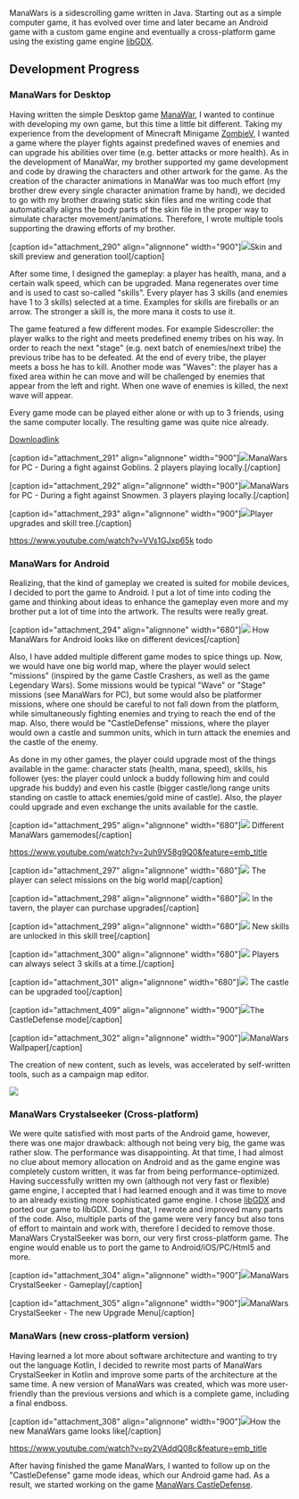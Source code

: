 ManaWars is a sidescrolling game written in Java.
Starting out as a simple computer game, it has evolved over time and later became an Android game with a custom game engine and eventually a cross-platform game using the existing game engine [libGDX](https://libgdx.badlogicgames.com/).

## Development Progress

### ManaWars for Desktop

Having written the simple Desktop game [ManaWar](https://logende.org/portfolio-archive/manawars-original-desktop-game/), I wanted to continue with developing my own game, but this time a little bit different.
Taking my experience from the development of Minecraft Minigame [ZombieV](https://logende.org/portfolio-archive/zombiev/), I wanted a game where the player fights against predefined waves of enemies and can upgrade his abilities over time (e.g. better attacks or more health).
As in the development of ManaWar, my brother supported my game development and code by drawing the characters and other artwork for the game.
As the creation of the character animations in ManaWar was too much effort (my brother drew every single character animation frame by hand), we decided to go with my brother drawing static skin files and me writing code that automatically aligns the body parts of the skin file in the proper way to simulate character movement/animations.
Therefore, I wrote multiple tools supporting the drawing efforts of my brother.

[caption id="attachment_290" align="alignnone" width="900"][![](/src/assets/articles/manawars/mw2_character_generator.png)](https://logende.org/wp-content/uploads/2021/01/mw2_character_generator.png)Skin and skill preview and generation tool[/caption]

After some time, I designed the gameplay: a player has health, mana, and a certain walk speed, which can be upgraded.
Mana regenerates over time and is used to cast so-called "skills".
Every player has 3 skills (and enemies have 1 to 3 skills) selected at a time.
Examples for skills are fireballs or an arrow.
The stronger a skill is, the more mana it costs to use it.

The game featured a few different modes.
For example Sidescroller: the player walks to the right and meets predefined enemy tribes on his way.
In order to reach the next "stage" (e.g. next batch of enemies/next tribe) the previous tribe has to be defeated.
At the end of every tribe, the player meets a boss he has to kill.
Another mode was "Waves": the player has a fixed area within he can move and will be challenged by enemies that appear from the left and right.
When one wave of enemies is killed, the next wave will appear.

Every game mode can be played either alone or with up to 3 friends, using the same computer locally.
The resulting game was quite nice already.

[Downloadlink](http://www.mediafire.com/file/vjiq7hsx2jg4644/MW2_Beta_2014-05-09.jar/file)

[caption id="attachment_291" align="alignnone" width="900"][![](/src/assets/articles/manawars/mw2_gameplay.png)](https://logende.org/wp-content/uploads/2021/01/manawar-ingame.png)ManaWars for PC - During a fight against Goblins. 2 players playing locally.[/caption]

[caption id="attachment_292" align="alignnone" width="900"][![](/src/assets/articles/manawars/mw2_gameplay_2.png)](https://logende.org/wp-content/uploads/2021/01/manawar-ingame-2.png)ManaWars for PC - During a fight against Snowmen. 3 players playing locally.[/caption]

[caption id="attachment_293" align="alignnone" width="900"][![](/src/assets/articles/manawars/mw2_skilltree.png)](https://logende.org/wp-content/uploads/2021/01/manawar-skilltree.png)Player upgrades and skill tree.[/caption]

https://www.youtube.com/watch?v=VVs1GJxp65k todo


### ManaWars for Android

Realizing, that the kind of gameplay we created is suited for mobile devices, I decided to port the game to Android.
I put a lot of time into coding the game and thinking about ideas to enhance the gameplay even more and my brother put a lot of time into the artwork.
The results were really great.

[caption id="attachment_294" align="alignnone" width="680"][![](/src/assets/articles/manawars/mw_android_1.png)](https://logende.org/wp-content/uploads/2021/01/mwa_1.png) How ManaWars for Android looks like on different devices[/caption]

Also, I have added multiple different game modes to spice things up.
Now, we would have one big world map, where the player would select "missions" (inspired by the game Castle Crashers, as well as the game Legendary Wars).
Some missions would be typical "Wave" or "Stage" missions (see ManaWars for PC), but some would also be platformer missions, where one should be careful to not fall down from the platform, while simultaneously fighting enemies and trying to reach the end of the map.
Also, there would be "CastleDefense" missions, where the player would own a castle and summon units, which in turn attack the enemies and the castle of the enemy.

As done in my other games, the player could upgrade most of the things available in the game: character stats (health, mana, speed), skills, his follower (yes: the player could unlock a buddy following him and could upgrade his buddy) and even his castle (bigger castle/long range units standing on castle to attack enemies/gold mine of castle).
Also, the player could upgrade and even exchange the units available for the castle.

[caption id="attachment_295" align="alignnone" width="680"][![](/src/assets/articles/manawars/mw_android_2.png)](https://logende.org/wp-content/uploads/2021/01/mwa_4.png) Different ManaWars gamemodes[/caption]

https://www.youtube.com/watch?v=2uh9V58g9Q0&feature=emb_title

[caption id="attachment_297" align="alignnone" width="680"][![](/src/assets/articles/manawars/mw_android_worldmap.png)](https://logende.org/wp-content/uploads/2021/01/mwa_6.png) The player can select missions on the big world map[/caption]

[caption id="attachment_298" align="alignnone" width="680"][![](/src/assets/articles/manawars/mw_android_tavern.png)](https://logende.org/wp-content/uploads/2021/01/mwa_7.png) In the tavern, the player can purchase upgrades[/caption]

[caption id="attachment_299" align="alignnone" width="680"][![](/src/assets/articles/manawars/mw_android_skilltree.png)](https://logende.org/wp-content/uploads/2021/01/mwa_8.png) New skills are unlocked in this skill tree[/caption]

[caption id="attachment_300" align="alignnone" width="680"][![](/src/assets/articles/manawars/mw_android_skill_selection.png)](https://logende.org/wp-content/uploads/2021/01/mwa_9.png) Players can always select 3 skills at a time.[/caption]

[caption id="attachment_301" align="alignnone" width="680"][![](/src/assets/articles/manawars/mw_android_castle_upgrades.png)](https://logende.org/wp-content/uploads/2021/01/mwa_11.png) The castle can be upgraded too[/caption]

[caption id="attachment_409" align="alignnone" width="900"][![](/src/assets/articles/manawars/mw_android_castledefense.png)](https://logende.org/wp-content/uploads/2021/01/Screenshot_2015-05-13-13-53-31.png)The CastleDefense mode[/caption]

[caption id="attachment_302" align="alignnone" width="900"][![](/src/assets/articles/manawars/mw_android_wallpaper.png)](https://logende.org/wp-content/uploads/2021/01/poster-low-quali1.png)ManaWars Wallpaper[/caption]

The creation of new content, such as levels, was accelerated by self-written tools, such as a campaign map editor.

[![](/src/assets/articles/manawars/mw_android_mapeditor.png)](https://logende.org/wp-content/uploads/2021/01/mw_campaign_mapcreator.png)

### ManaWars Crystalseeker (Cross-platform)

We were quite satisfied with most parts of the Android game, however, there was one major drawback: although not being very big, the game was rather slow.
The performance was disappointing. At that time, I had almost no clue about memory allocation on Android and as the game engine was completely custom written, it was far from being performance-optimized.
Having successfully written my own (although not very fast or flexible) game engine, I accepted that I had learned enough and it was time to move to an already existing more sophisticated game engine.
I chose [libGDX](https://libgdx.badlogicgames.com/) and ported our game to libGDX.
Doing that, I rewrote and improved many parts of the code.
Also, multiple parts of the game were very fancy but also tons of effort to maintain and work with, therefore I decided to remove those.
ManaWars CrystalSeeker was born, our very first cross-platform game.
The engine would enable us to port the game to Android/iOS/PC/Html5 and more.

[caption id="attachment_304" align="alignnone" width="900"][![](/src/assets/articles/manawars/mw_crystalseeker_1.png)](https://logende.org/wp-content/uploads/2021/01/Screenshot_2015-12-23-10-30-47.png)ManaWars CrystalSeeker - Gameplay[/caption]

[caption id="attachment_305" align="alignnone" width="900"][![](/src/assets/articles/manawars/mw_crystalseeker_2.png)](https://logende.org/wp-content/uploads/2021/01/Screenshot_2015-12-26-13-48-27.png)ManaWars CrystalSeeker - The new Upgrade Menu[/caption]

### ManaWars (new cross-platform version)

Having learned a lot more about software architecture and wanting to try out the language Kotlin, I decided to rewrite most parts of ManaWars CrystalSeeker in Kotlin and improve some parts of the architecture at the same time.
A new version of ManaWars was created, which was more user-friendly than the previous versions and which is a complete game, including a final endboss.

[caption id="attachment_308" align="alignnone" width="900"][![](/src/assets/articles/manawars/mw_new_1.png)](https://logende.org/wp-content/uploads/2021/01/mw-mount.png)How the new ManaWars game looks like[/caption]

https://www.youtube.com/watch?v=py2VAddQ08c&feature=emb_title

After having finished the game ManaWars, I wanted to follow up on the "CastleDefense" game mode ideas, which our Android game had.
As a result, we started working on the game [ManaWars CastleDefense](https://logende.org/portfolio-archive/manawars-castledefense-cross-platform/).